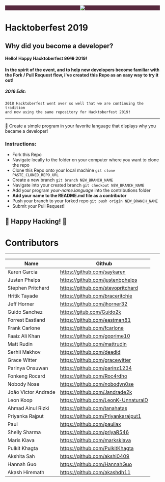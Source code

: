﻿
<p align="center" style="background-color: #57283e;"><img src="https://imgur.com/n8ooeHc.png"></p>

# Hacktoberfest 2019
## Why did you become a developer?


#### Hello! Happy Hacktoberfest ~~2018~~ 2019!
#### In the spirit of the event, and to help new developers become familiar with the Fork / Pull Request flow, i've created this Repo as an easy way to try it out!

##### 2019 Edit:
```
2018 Hacktoberfest went over so well that we are continuing the tradition
and now using the same repository for Hacktoberfest 2019! 
```

--------------
🎉 Create a simple program in your favorite language that displays why you became a developer! 

### Instructions:

- Fork this Repo
- Navigate locally to the folder on your computer where you want to clone the repo
- Clone this Repo onto your local machine `git clone PASTE_CLONED_REPO_URL`
- Create a new branch `git branch NEW_BRANCH_NAME`
- Navigate into your created branch `git checkout NEW_BRANCH_NAME`
- Add your program *your-name.language* into the contributions folder
- **Add your name to the README.md file as a contributor**
- Push your branch to your forked repo `git push origin NEW_BRANCH_NAME`
- Submit your Pull Request!



## 🎃 Happy Hacking! 🎃








# Contributors
----

|     Name      |             Github               |
|---------------|----------------------------------|
| Karen Garcia | https://github.com/saykaren |
| Justen Phelps | https://github.com/justenbphelps |
| Stephen Pritchard | https://github.com/stevopritchard |
| Hritik Tayade | https://github.com/braceritchie  |
| Jeff Horner   | https://github.com/jhorner32     |
| Guido Sanchez | https://gitub.com/Guido2k	|
| Forrest Eastland | https://github.com/eastman81 |
| Frank Carlone | https://github.com/fcarlone |
| Faaiz Ali Khan | https://github.com/goprime10 |
| Matt Rudin | https://github.com/mattrudin |
| Serhii Makhov | https://github.com/deadid |
| Grace Witter | https://github.com/gracewitter |
| Parinya Onsuwan| https://github.com/parinz1234 |
| Fonkeng Rocard | https://github.com/Roc4rdho |
| Nobody Nose | https://github.com/nobodyn0se |
| João Victor Andrade | https://github.com/Jandrade2k |
| Leon Koop | https://github.com/LeonK-UnnaturalD |
| Ahmad Ainul Rizki | https://github.com/tanahatas |
| Priyanka Rajput | https://github.com/Priyankarajput1 |
| Paul | https://github.com/pauliax |
| Shelly Sharma | https://github.com/priyaR546 |
| Maris Klava | https://github.com/marksklava |
| Pulkit Khagta | https://github.com/PulkitKhagta |
| Akshita Sah | https://github.com/akshi0409 |
| Hannah Guo | https://github.com/HannahGuo |
| Akash Hiremath | https://github.com/akashdh11 |
